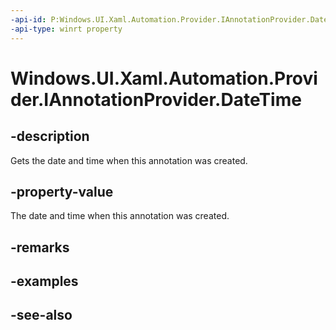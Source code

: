 ```yaml
---
-api-id: P:Windows.UI.Xaml.Automation.Provider.IAnnotationProvider.DateTime
-api-type: winrt property
---
```


<!-- Property syntax
public string DateTime { get; }
-->

# Windows.UI.Xaml.Automation.Provider.IAnnotationProvider.DateTime

## -description
Gets the date and time when this annotation was created.



## -property-value
The date and time when this annotation was created.

## -remarks

## -examples

## -see-also
